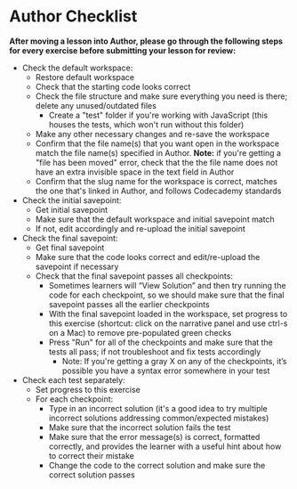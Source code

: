 # Author Checklist

**After moving a lesson into Author, please go through the following steps for every exercise before submitting your lesson for review:**

- Check the default workspace:
  - Restore default workspace
  - Check that the starting code looks correct
  - Check the file structure and make sure everything you need is there; delete any unused/outdated files
    - Create a "test" folder if you're working with JavaScript (this houses the tests, which won't run without this folder)
  - Make any other necessary changes and re-save the workspace
  - Confirm that the file name(s) that you want open in the workspace match the file name(s) specified in Author. **Note:** if you're getting a "file has been moved" error, check that the the file name does not have an extra invisible space in the text field in Author
  - Confirm that the slug name for the workspace is correct, matches the one that's linked in Author, and follows Codecademy standards
- Check the initial savepoint:
  - Get initial savepoint
  - Make sure that the default workspace and initial savepoint match
  - If not, edit accordingly and re-upload the initial savepoint
- Check the final savepoint:
  - Get final savepoint
  - Make sure that the code looks correct and edit/re-upload the savepoint if necessary
  - Check that the final savepoint passes all checkpoints:
    - Sometimes learners will “View Solution” and then try running the code for each checkpoint, so we should make sure that the final savepoint passes all the earlier checkpoints
    - With the final savepoint loaded in the workspace, set progress to this exercise (shortcut: click on the narrative panel and use ctrl-s on a Mac) to remove pre-populated green checks
    - Press "Run" for all of the checkpoints and make sure that the tests all pass; if not troubleshoot and fix tests accordingly
      - Note: If you're getting a gray X on any of the checkpoints, it’s possible you have a syntax error somewhere in your test
- Check each test separately:
  - Set progress to this exercise
  - For each checkpoint:
    - Type in an incorrect solution (it's a good idea to try multiple incorrect solutions addressing common/expected mistakes)
    - Make sure that the incorrect solution fails the test
    - Make sure that the error message(s) is correct, formatted correctly, and provides the learner with a useful hint about how to correct their mistake
    - Change the code to the correct solution and make sure the correct solution passes
